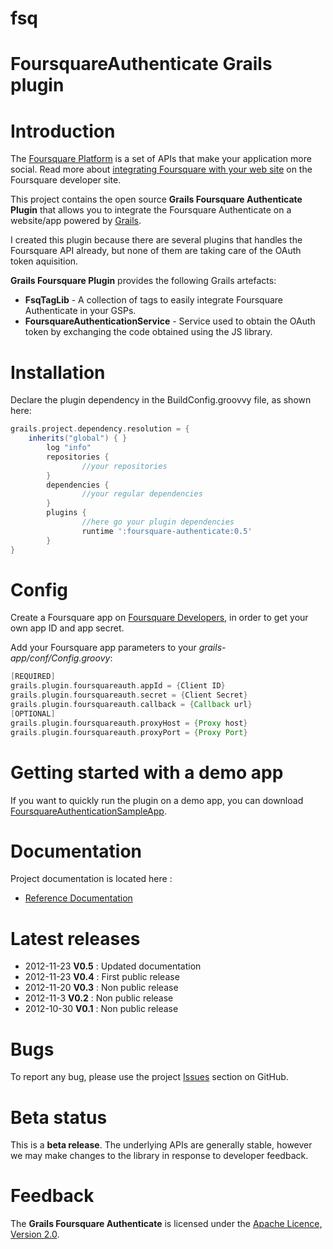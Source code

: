 fsq
===

FoursquareAuthenticate Grails plugin
==========================

# Introduction

The [Foursquare Platform](https://developer.foursquare.com) is a set of APIs that make your application more social. Read more about [integrating Foursquare with your web site](https://developer.foursquare.com/overview/auth) on the Foursquare developer site.

This project contains the open source **Grails Foursquare Authenticate Plugin** that allows you to integrate the Foursquare Authenticate on a website/app powered by [Grails](http://grails.org).

I created this plugin because there are several plugins that handles the Foursquare API already, but none of them are taking care of the OAuth token aquisition.

**Grails Foursquare Plugin** provides the following Grails artefacts:

* **FsqTagLib** - A collection of tags to easily integrate Foursquare Authenticate in your GSPs.
* **FoursquareAuthenticationService** - Service used to obtain the OAuth token by exchanging the code obtained using the JS library.


# Installation

Declare the plugin dependency in the BuildConfig.groovvy file, as shown here:

```groovy
grails.project.dependency.resolution = {
    inherits("global") { }
		log "info"
		repositories {
				//your repositories
		}
		dependencies {
				//your regular dependencies
		}
		plugins {
				//here go your plugin dependencies
				runtime ':foursquare-authenticate:0.5'
		}
}
```


# Config

Create a Foursquare app on [Foursquare Developers](https://foursquare.com/developers/apps), in order to get your own app ID and app secret.

Add your Foursquare app parameters to your _grails-app/conf/Config.groovy_:

```groovy
[REQUIRED]
grails.plugin.foursquareauth.appId = {Client ID}
grails.plugin.foursquareauth.secret = {Client Secret}
grails.plugin.foursquareauth.callback = {Callback url}
[OPTIONAL]
grails.plugin.foursquareauth.proxyHost = {Proxy host}
grails.plugin.foursquareauth.proxyPort = {Proxy Port}
```

# Getting started with a demo app

If you want to quickly run the plugin on a demo app, you can download [FoursquareAuthenticationSampleApp](https://github.com/eduardm/FoursquareAuthenticationSampleApp).

# Documentation

Project documentation is located here :

* [Reference Documentation](https://github.com/eduardm/fsq/wiki/Foursquare-Authenticate-Grails-plugin)

# Latest releases

* 2012-11-23 **V0.5** : Updated documentation
* 2012-11-23 **V0.4** : First public release
* 2012-11-20 **V0.3** : Non public release
* 2012-11-3 **V0.2** : Non public release
* 2012-10-30 **V0.1** : Non public release


# Bugs

To report any bug, please use the project [Issues](https://github.com/eduardm/fsq/issues) section on GitHub.

# Beta status

This is a **beta release**.
The underlying APIs are generally stable, however we may make changes to the library in response to developer feedback.

# Feedback

The **Grails Foursquare Authenticate** is licensed under the [Apache Licence, Version 2.0](http://www.apache.org/licenses/LICENSE-2.0.html).